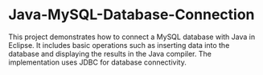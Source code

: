 # Java-MySQL-Database-Connection
This project demonstrates how to connect a MySQL database with Java in Eclipse. It includes basic operations such as inserting data into the database and displaying the results in the Java compiler. The implementation uses JDBC for database connectivity.
